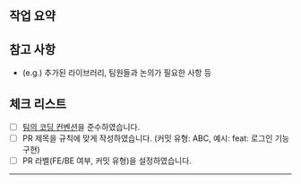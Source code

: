 ## 작업 요약

## 참고 사항

- (e.g.) 추가된 라이브러리, 팀원들과 논의가 필요한 사항 등

## 체크 리스트

- [ ] [팀의 코딩 컨벤션](https://mirage-ceres-274.notion.site/ffe7df26591149768646f29af2a28a37?pvs=4)을 준수하였습니다.
- [ ] PR 제목을 규칙에 맞게 작성하였습니다. (커밋 유형: ABC, 예시: feat: 로그인 기능 구현)
- [ ] PR 라벨(FE/BE 여부, 커밋 유형)을 설정하였습니다.

---
